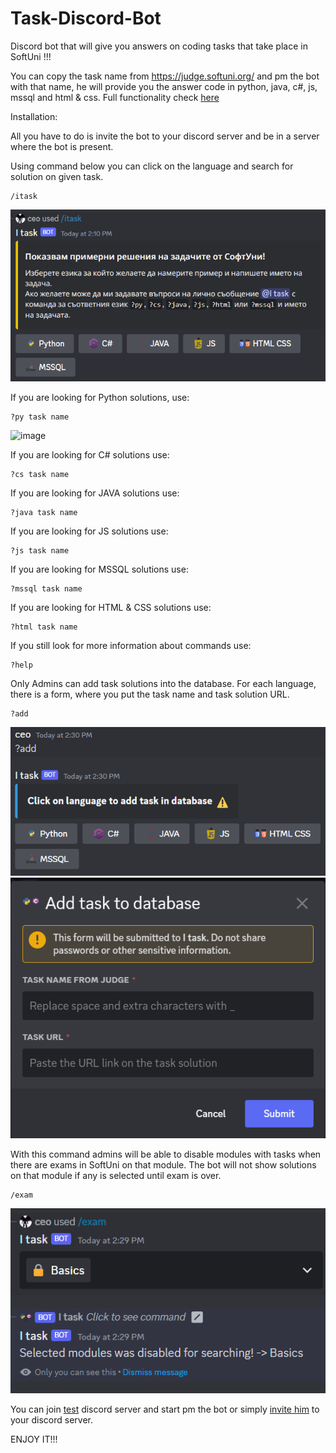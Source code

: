 # Task-Discord-Bot
Discord bot that will give you answers on coding tasks that take place in SoftUni !!!

You can copy the task name from https://judge.softuni.org/ and pm the bot with that name, he will provide you the answer code in python, java, c#, js, mssql and html & css.
Full functionality check [here](https://www.ceo-py.eu/DiscordBot/)

Installation:

All you have to do is invite the bot to your discord server and be in a server where the bot is present.


Using command below you can click on the language and search for solution on given task.
```code
/itask
```
![image](https://github.com/ceo-py/Project-Pictures/blob/main/Itask/itask_menu.png?raw=true)

If you are looking for Python solutions, use: 
```code
?py task name
```
![image](https://cdn.discordapp.com/attachments/983670671647313930/1058016817790062693/image.png)

If you are looking for C# solutions use: 
```code
?cs task name
```
If you are looking for JAVA solutions use: 
```code
?java task name
```

If you are looking for JS solutions use: 
```code
?js task name
```

If you are looking for MSSQL solutions use: 
```code
?mssql task name
```

If you are looking for HTML & CSS solutions use: 
```code
?html task name
```

If you still look for more information about commands use:
```code
?help
```
Only Admins can add task solutions into the database. For each language, there is a form, where you put the task name and task solution URL.
```code
?add
```
![image](https://github.com/ceo-py/Project-Pictures/blob/main/Itask/add_example.png?raw=true)
![image](https://github.com/ceo-py/Project-Pictures/blob/main/Itask/add_example_modal.png?raw=true)

With this command admins will be able to disable modules with tasks when there are exams in SoftUni on that module. The bot will not show solutions on that module if any is selected until exam is over.
```code
/exam
```
![image](https://github.com/ceo-py/Project-Pictures/blob/main/Itask/exam_example.png?raw=true)


You can join [test](https://discord.gg/gCcfWpMCgE) discord server and start pm the bot or simply [invite him](https://discord.com/api/oauth2/authorize?client_id=970393820497838180&permissions=2048&scope=bot) to your discord server.


ENJOY IT!!!